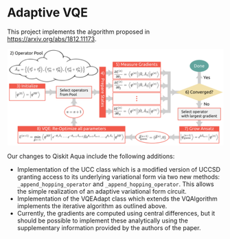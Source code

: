 # Adaptive VQE

This project implements the algorithm proposed in https://arxiv.org/abs/1812.11173.

![Algorithm](./algorithm.png)

Our changes to Qiskit Aqua include the following additions:
* Implementation of the UCC class which is a modified version of UCCSD granting
  access to its underlying variational form via two new methods:
  `_append_hopping_operator` and `_append_hopping_operator`.
  This allows the simple realization of an adaptive variational form circuit.
* Implementation of the VQEAdapt class which extends the VQAlgorithm implements
  the iterative algorithm as outlined above.
* Currently, the gradients are computed using central differences, but it should
  be possible to implement these analytically using the supplementary information
  provided by the authors of the paper.
